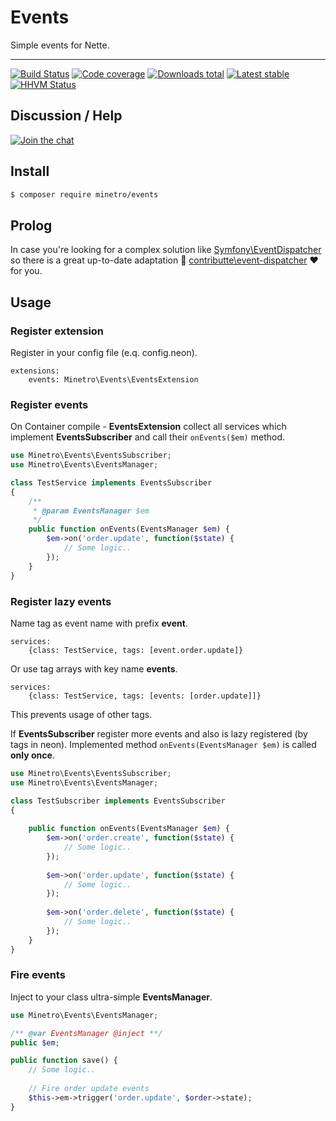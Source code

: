 # Events

Simple events for Nette.

-----

[![Build Status](https://img.shields.io/travis/minetro/events.svg?style=flat-square)](https://travis-ci.org/minetro/events)
[![Code coverage](https://img.shields.io/coveralls/minetro/events.svg?style=flat-square)](https://coveralls.io/r/minetro/events)
[![Downloads total](https://img.shields.io/packagist/dt/minetro/events.svg?style=flat-square)](https://packagist.org/packages/minetro/events)
[![Latest stable](https://img.shields.io/packagist/v/minetro/events.svg?style=flat-square)](https://packagist.org/packages/minetro/events)
[![HHVM Status](https://img.shields.io/hhvm/minetro/events.svg?style=flat-square)](http://hhvm.h4cc.de/package/minetro/events)

## Discussion / Help

[![Join the chat](https://img.shields.io/gitter/room/minetro/nette.svg?style=flat-square)](https://gitter.im/minetro/nette?utm_source=badge&utm_medium=badge&utm_campaign=pr-badge&utm_content=badge)

## Install

```sh
$ composer require minetro/events
```

## Prolog

In case you're looking for a complex solution like [Symfony\EventDispatcher](https://github.com/symfony/event-dispatcher) so there is a great up-to-date adaptation :tada:  [contributte\event-dispatcher](https://github.com/contributte/event-dispatcher) :heart: for you.
## Usage

### Register extension

Register in your config file (e.q. config.neon).

```neon
extensions:
    events: Minetro\Events\EventsExtension
```

### Register events

On Container compile - **EventsExtension** collect all services which implement **EventsSubscriber** and call their `onEvents($em)` method.

```php
use Minetro\Events\EventsSubscriber;
use Minetro\Events\EventsManager;

class TestService implements EventsSubscriber 
{
    /**
     * @param EventsManager $em
     */
    public function onEvents(EventsManager $em) {
        $em->on('order.update', function($state) {
            // Some logic..
        });
    }
}
```

### Register lazy events

Name tag as event name with prefix **event**.

```neon
services:
    {class: TestService, tags: [event.order.update]}
```

Or use tag arrays with key name **events**.

```neon
services:
    {class: TestService, tags: [events: [order.update]]}
```

This prevents usage of other tags.

If **EventsSubscriber** register more events and also is lazy registered (by tags in neon). Implemented method
`onEvents(EventsManager $em)` is called **only once**.

```php
use Minetro\Events\EventsSubscriber;
use Minetro\Events\EventsManager;

class TestSubscriber implements EventsSubscriber 
{
    
    public function onEvents(EventsManager $em) {
        $em->on('order.create', function($state) {
            // Some logic..
        });
        
        $em->on('order.update', function($state) {
            // Some logic..
        });
        
        $em->on('order.delete', function($state) {
            // Some logic..
        });
    }
}
```

### Fire events

Inject to your class ultra-simple **EventsManager**.

```php
use Minetro\Events\EventsManager;

/** @var EventsManager @inject **/
public $em;

public function save() {
    // Some logic..
    
    // Fire order update events
    $this->em->trigger('order.update', $order->state);
}
```
